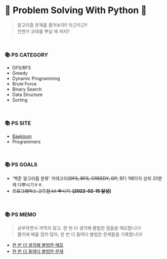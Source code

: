# 🤗 Problem Solving With Python 🤗
> 알고리즘 문제를 풀어보자!! 차근차근!!<br/>
> 언젠가 코테를 뿌실 때 까지!!

<br/>

### 📚 PS CATEGORY
- DFS/BFS
- Greedy
- Dynamic Programming
- Brute Force
- Binary Search
- Data Structure
- Sorting

</br>

### 📚 PS SITE
- <a href="https://www.acmicpc.net/user/jsb100800"/>Baekjoon</a>
- Programmers

</br>

### 📚 PS GOALS
- '백준 알고리즘 분류' 카테고리(~~DFS, BFS, GREEDY, DP,~~ BF) 1페이지 상위 20문제 다뿌시기ㅎㅎ.
- ~~프로그래머스 고득점 kit 뿌시기. **[2022-02-15 달성]**~~

</br>

### 📚 PS MEMO
> 공부하면서 까먹지 않고, 한 번 더 생각해 볼법한 점들을 메모합니다!<br/>
> 풀이에 배울 점이 많아, 한 번 더 들여다 볼법한 문제들을 기록합니다!
- <a href="https://cooing-delivery-882.notion.site/4c2dcdb76b464e09b33652b629d8f538"/>한 번 더 생각해 볼법한 메모</a>
- <a href="https://cooing-delivery-882.notion.site/4a7b13aefac94814a6e0f70620b2214d"/>한 번 더 들여다 볼법한 문제</a>




